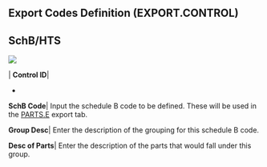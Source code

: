 ## Export Codes Definition (EXPORT.CONTROL)
<PageHeader />

## SchB/HTS

![](./EXPORT-CONTROL-1.jpg)

| **Control ID**|

-  
**SchB Code**|  Input the schedule B code to be defined. These will be used in
the [PARTS.E](../PARTS-E/README.md) export tab.

**Group Desc**|  Enter the description of the grouping for this schedule B
code.

**Desc of Parts**|  Enter the description of the parts that would fall under
this group.


<badge text= "Version 8.10.57 " vertical="middle" />

<PageFooter />

